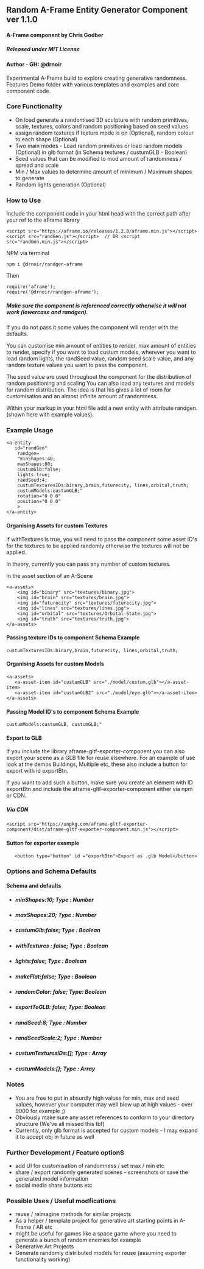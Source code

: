 ## Random A-Frame Entity Generator Component ver 1.1.0
#### A-Frame component by Chris Godber
##### Released under MIT License
#### Author - GH: @drnoir

Experimental A-Frame build to explore creating generative randomness.
Features Demo folder with various templates and examples and core component code.

### Core Functionality
- On load generate a randomised 3D sculpture with random primitives, scale, textures, colors and random positioning based on seed values
- assign random textures if texture mode is on (Optional), random colour to each shape (Optional)
- Two main modes - Load random primitives or load random models (Optional) in glb format (in Schema textures / custumGLB - Boolean)
- Seed values that can be modified to mod amount of randomness / spread and scale
- Min / Max values to determine amount of minimum / Maximum shapes to generate
- Random lights generation (Optional)

### How to Use
Include the component code in your html head with the correct path after your ref to the aFrame library
```
<script src="https://aframe.io/releases/1.2.0/aframe.min.js"></script>
<script src="randGen.js"></script>  // OR <script src="randGen.min.js"></script>
```
NPM via terminal
```
npm i @drnoir/randgen-aframe
```
Then
```
require('aframe');
require('@drnoir/randgen-aframe');
```
##### Make sure the component is referenced correctly otherwise it will not work (lowercase and randgen).

If you do not pass it some values the component will render with the defaults.

You can customise min amount of entities to render, max amount of entities to render, specify if you want to load custum
models, wherever you want to load random lights, the randSeed value, random seed scale value, and any random texture values you
want to pass the component.

The seed value are used throughout the component for the distribution of random positioning and scaling
You can also load any textures and models for random distribution. The idea is that his gives a lot of
room for customisation and an almost infinite amount of randomness.

Within your <a-scene> markup in your html file
add a new entity with attribute randgen.(shown here with
example values).

### Example Usage
```
<a-entity 
   id="randGen"
    randgen=
    "minShapes:40;
    maxShapes:80;
    custumGlb:false;
    lights:true;
    randSeed:4;
    custumTexturesIDs:binary,brain,futurecity, lines,orbital,truth;
    custumModels:custumGLB;"
    rotation="0 0 0"
    position="0 0 0"
    >
</a-entity>
```
#### Organising Assets for custom Textures
if withTextures is true, you will need to pass the component  some asset ID's
for the textures to be applied randomly otherwise the textures will not be applied.

In theory, currently you can pass any number of custom textures.

In the asset section of an A-Scene
```
<a-assets>
    <img id="binary" src="textures/binary.jpg">
    <img id="brain" src="textures/brain.jpg">
    <img id="futurecity" src="textures/futurecity.jpg">
    <img id="lines" src="textures/lines.jpg">
    <img id="orbital" src="textures/Orbital-State.jpg">
    <img id="truth" src="textures/truth.jpg">
</a-assets>
```
#### Passing texture IDs to component Schema Example
```
custumTexturesIDs:binary,brain,futurecity, lines,orbital,truth;
```
#### Organising Assets for custom Models
```
<a-assets>
   <a-asset-item id="custumGLB" src="./model/custum.glb"></a-asset-item>
   <a-asset-item id="custumGLB2" src="./model/eye.glb"></a-asset-item>
</a-assets>
```
#### Passing Model ID's to component Schema Example
```
custumModels:custumGLB, custumGLB;"
```
#### Export to GLB
If you include the library aframe-gltf-exporter-component you can also export your scene as a GLB file for reuse elsewhere.
For an example of use look at the demos Buildings, Multiple etc, these also include a button for export with id exportBtn.

If you want to add such a button, make sure you create an element with ID exportBtn and include the aframe-gltf-exporter-component
either via npm or CDN.

##### Via CDN
```
<script src="https://unpkg.com/aframe-gltf-exporter-component/dist/aframe-gltf-exporter-component.min.js"></script>
```

#### Button for exporter example
```
   <button type="button" id ="exportBtn">Export as .glb Model</button>
```

### Options and Schema Defaults
#### Schema and defaults
- ##### minShapes:10; Type : Number
- ##### maxShapes:20; Type : Number
- ##### custumGlb:false;  Type : Boolean
- ##### withTextures : false; Type : Boolean
- ##### lights:false; Type : Boolean
- ##### makeFlat:false; Type : Boolean
- ##### randomColor: false; Type: Boolean
- ##### exportToGLB: false; Type: Boolean
- ##### randSeed:8; Type : Number
- ##### randSeedScale:2; Type : Number
- ##### custumTexturesIDs:[]; Type : Array
- ##### custumModels:[]; Type : Array


### Notes
- You are free to put in absurdly high values for min, max and seed values, however your computer may well blow up
  at high values - over 9000 for example ;)
- Obviously make sure any asset references to conform to your directory structure (We've all missed this tbf)
- Currently, only glb format is accepted for custom models - I may expand it to accept obj in future as well

### Further Development / Feature optionS
- add UI for customisation of randomness / set max / min etc
- share / export randomly generated scenes - screenshots or save the generated model information
- social media share buttons etc

### Possible Uses / Useful modfications
- reuse / reimagine methods for similar projects
- As a helper / template project for generative art starting points in A-Frame / AR etc
- might be useful for games like a space game where you need to generate a bunch of
  random enemies for example
- Generative Art Projects
- Generate randomly distributed models for reuse (assuming exporter functionality working)